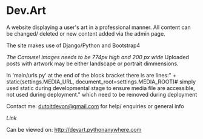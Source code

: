 # Dev.Art

A website displaying a user's art in a professional manner. 
All content can be changed/ deleted or new content added via the admin page.

The site makes use of Django/Python and Bootstrap4

*The Carousel images needs to be 774px high and 200 px wide*
Uploaded posts with artwork may be either landscape or portrait dimmensions.

In 'main/urls.py' at the end of the block bracket there is are lines:" + static(settings.MEDIA_URL, document_root=settings.MEDIA_ROOT)# simply used static during developmental stage to ensure media file are accessible, not used during deployment." which need to be removed during deployment

Contact me: dutoitdevon@gmail.com for help/ enquiries or general info

*Link*

Can be viewed on: http://devart.pythonanywhere.com
